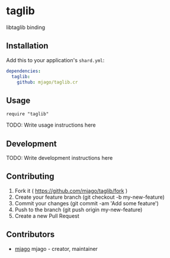 # taglib

libtaglib binding

## Installation

Add this to your application's `shard.yml`:

```yaml
dependencies:
  taglib:
    github: mjago/taglib.cr
```

## Usage

```crystal
require "taglib"
```

TODO: Write usage instructions here

## Development

TODO: Write development instructions here

## Contributing

1. Fork it ( https://github.com/mjago/taglib/fork )
2. Create your feature branch (git checkout -b my-new-feature)
3. Commit your changes (git commit -am 'Add some feature')
4. Push to the branch (git push origin my-new-feature)
5. Create a new Pull Request

## Contributors

- [mjago](https://github.com/mjago) mjago - creator, maintainer
